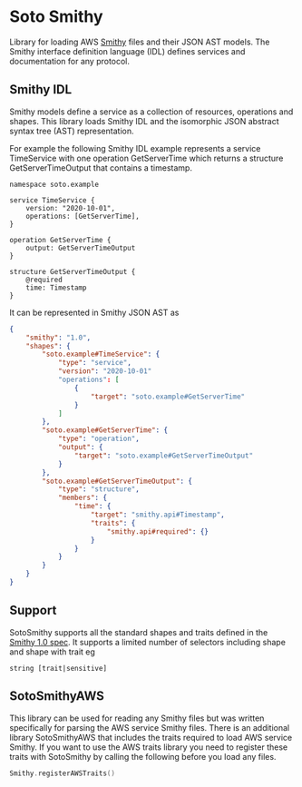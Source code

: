 # Soto Smithy

Library for loading AWS [Smithy](https://awslabs.github.io/smithy/index.html) files and their JSON AST models. The Smithy interface definition language (IDL) defines services and documentation for any protocol.

## Smithy IDL

Smithy models define a service as a collection of resources, operations and shapes. This library loads Smithy IDL and the isomorphic JSON abstract syntax tree (AST) representation.

For example the following Smithy IDL example represents a service TimeService with one operation GetServerTime which returns a structure GetServerTimeOutput that contains a timestamp. 
 
```smithy
namespace soto.example

service TimeService {
    version: "2020-10-01",
    operations: [GetServerTime],
}

operation GetServerTime {
    output: GetServerTimeOutput
}

structure GetServerTimeOutput {
    @required
    time: Timestamp
}
```
It can be represented in Smithy JSON AST as
```json
{
    "smithy": "1.0",
    "shapes": {
        "soto.example#TimeService": {
            "type": "service",
            "version": "2020-10-01"
            "operations": [
                {
                    "target": "soto.example#GetServerTime"
                }
            ]
        },
        "soto.example#GetServerTime": {
            "type": "operation",
            "output": {
                "target": "soto.example#GetServerTimeOutput"
            }
        },
        "soto.example#GetServerTimeOutput": {
            "type": "structure",
            "members": {
                "time": {
                    "target": "smithy.api#Timestamp",
                    "traits": {
                        "smithy.api#required": {}
                    }
                }
            }
        }
    }
}
```

## Support

SotoSmithy supports all the standard shapes and traits defined in the [Smithy 1.0 spec](https://awslabs.github.io/smithy/1.0/spec/core/index.html). It supports a limited number of selectors including shape and shape with trait eg
```
string [trait|sensitive]
```

## SotoSmithyAWS

This library can be used for reading any Smithy files but was written specifically for parsing the AWS service Smithy files. There is an additional library SotoSmithyAWS that includes the traits required to load AWS service Smithy. If you want to use the AWS traits library you need to register these traits with SotoSmithy by calling the following before you load any files.

```swift
Smithy.registerAWSTraits()
```
